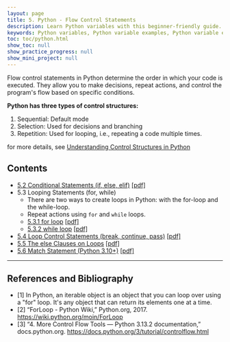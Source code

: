 ```yaml
---
layout: page
title: 5. Python - Flow Control Statements 
description: Learn Python variables with this beginner-friendly guide. Understand variable naming rules, assignments, and operations with examples and exercises. Perfect for students and professionals starting their Python journey.  
keywords: Python variables, Python variable examples, Python variable exercises, Python variable naming rules, Python variable assignment, Python beginner tutorials, Python programming basics, learn Python variables, Python coding exercises
toc: toc/python.html
show_toc: null
show_practice_progress: null
show_mini_project: null
---
```


Flow control statements in Python determine the order in which your code is executed. They allow you to make decisions, repeat actions, and control the program's flow based on specific conditions.

**Python has three types of control structures:**

1. Sequential: Default mode
2. Selection: Used for decisions and branching
3. Repetition: Used for looping, i.e., repeating a code multiple times.

for more details, see [Understanding Control Structures in Python](../posts/control-structures-python.md)

## Contents
- [5.2 Conditional Statements (if, else, elif)](../if-elif-else/) [[pdf]](/downloads/python/control-flow/python-if-elif-else.pdf)
- 5.3 Looping Statements (for, while)
  - There are two ways to create loops in Python: with the for-loop and the while-loop.
  - Repeat actions using `for` and `while` loops.
  - [5.3.1 for loop](../loops-for/) [[pdf]](/downloads/python/control-flow/python-loops-for.pdf)
  - [5.3.2 while loop](../loops-while/) [[pdf]](/downloads/python/control-flow/python-loops-while.pdf)
- [5.4 Loop Control Statements (break, continue, pass)](../loop-control-statements/) [[pdf]](/downloads/python/control-flow/python-loop-control-statements.pdf)
- [5.5 The else Clauses on Loops](../else-clauses-on-loops/) [[pdf]](/downloads/python/control-flow/python-else-clauses-on-loops.pdf)
- [5.6 Match Statement (Python 3.10+)](../match-statement/) [[pdf]](/downloads/python/control-flow/python-match-statement.pdf)

--- 

## References and Bibliography

- [1] In Python, an iterable object is an object that you can loop over using a "for" loop. It's any object that can return its elements one at a time.
- [2] “ForLoop - Python Wiki,” Python.org, 2017. https://wiki.python.org/moin/ForLoop
- [3] “4. More Control Flow Tools — Python 3.13.2 documentation,” docs.python.org. <https://docs.python.org/3/tutorial/controlflow.html>
‌
